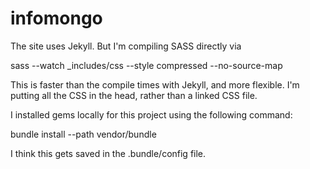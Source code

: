 infomongo
=========

The site uses Jekyll. But I'm compiling SASS directly via

   sass --watch _includes/css --style compressed --no-source-map
        
This is faster than the compile times with Jekyll, and more flexible. 
I'm putting all the CSS in the head, rather than a linked CSS file. 

I installed gems locally for this project using the following command:

   bundle install --path vendor/bundle
   
I think this gets saved in the .bundle/config file.